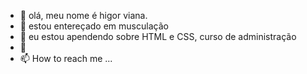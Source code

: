 - 👋 olá, meu nome é higor viana.
- 👀 estou entereçado em musculação
- 🌱 eu estou apendendo sobre HTML e CSS, curso de administração
- 💞️ 
- 📫 How to reach me ...

<!---
higor6/higor6 is a ✨ special ✨ repository because its `README.md` (this file) appears on your GitHub profile.
You can click the Preview link to take a look at your changes.
--->
